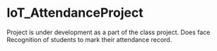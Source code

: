 # IoT_AttendanceProject

Project is under development as a part of the class project.
Does face Recognition of students to mark their attendance record.
